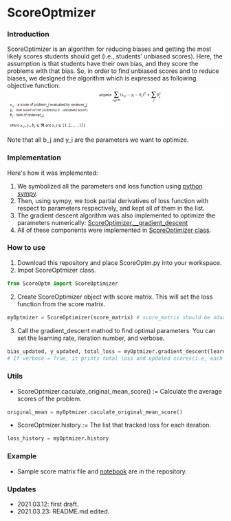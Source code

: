 # ScoreOptmizer
### Introduction
ScoreOptimizer is an algorithm for reducing biases and getting the most likely scores students should get (i.e., students' unbiased scores). Here, the assumption is that students have their own bias, and they score the problems with that bias. So, in order to find unbiased scores and to reduce biases, we designed the algorithm which is expressed as following objective function:
![alt text](https://github.com/JH-Won/ScoreOptmizer/blob/main/img/img.PNG)

Note that all b_j and y_i are the parameters we want to optimize. 

### Implementation
Here's how it was implemented:
1. We symbolized all the parameters and loss function using [python sympy](https://www.sympy.org/en/index.html).
2. Then, using sympy, we took partial derivatives of loss function with respect to parameters respectively, and kept all of them in the list.
4. The gradient descent algorithm was also implemented to optimize the parameters numerically: [ScoreOptimizer.__gradient_descent](https://github.com/JH-Won/ScoreOptmizer/blob/main/ScoreOptm.py#L104)
5. All of these components were implemented in [ScoreOptimizer class](https://github.com/JH-Won/ScoreOptmizer/blob/main/ScoreOptm.py#L7).


### How to use
1. Download this repository and place ScoreOptm.py into your workspace.
2. Impot ScoreOptmizer class.
```python
from ScoreOptm import ScoreOptimizer
```

2. Create ScoreOptimizer object with score matrix. This will set the loss function from the score matrix.
```python
myOptmizer = ScoreOptimizer(score_matrix) # score_matrix should be ndarray.
```

3. Call the gradient_descent mathod to find optimal parameters. You can set the learning rate, iteration number, and verbose.
```python
bias_updated, y_updated, total_loss = myOptmizer.gradient_descent(learnin_rate=1e-3, n_iteration=1000, verbose=True) 
# If verbose = True, it prints total loss and updated scores(i.e, each ys).
```

### Utils
- ScoreOptmizer.caculate_original_mean_score()
:= Calculate the average scores of the problem.
```python
original_mean = myOptmizer.caculate_original_mean_score()
```
- ScoreOptmizer.history
:= The list that tracked loss for each iteration.
```python
loss_history = myOptmizer.history
```

### Example
- Sample score matrix file and [notebook](https://github.com/JH-Won/ScoreOptmizer/blob/main/test_example.ipynb) are in the repository.


### Updates 
- 2021.03.12: first draft.
- 2021.03.23: README.md edited.

